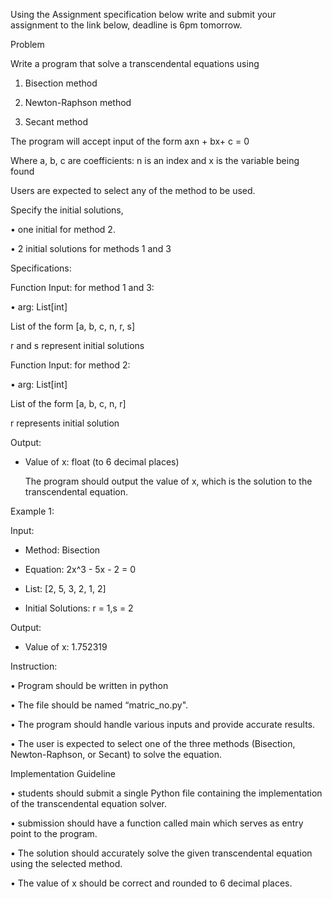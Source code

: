 Using the Assignment specification below write and submit your assignment to the link below, deadline is 6pm tomorrow.

Problem

 

Write a program that solve a transcendental equations using

1. Bisection method

2. Newton-Raphson method

3. Secant method

 

The program will accept input of the form axn + bx+ c = 0

Where a, b, c are coefficients: n is an index and x is the variable being found

 

Users are expected to select any of the method to be used.

Specify the initial solutions,

• one initial for method 2.

• 2 initial solutions for methods 1 and 3

 

Specifications:

 

Function Input: for method 1 and 3:

• arg: List[int]

 List of the form [a, b, c, n, r, s]

 r and s represent initial solutions

 

Function Input: for method 2:

• arg: List[int]

 List of the form [a, b, c, n, r]

 r represents initial solution

 

Output:

- Value of x: float (to 6 decimal places)

  The program should output the value of x, which is the solution to the transcendental equation. 


Example 1:

   Input:

   - Method: Bisection

   - Equation: 2x^3 - 5x - 2 = 0

   - List: [2, 5, 3, 2, 1, 2]

   - Initial Solutions: r = 1,s = 2

 

 

   Output:

   - Value of x: 1.752319

 

Instruction:

• Program should be written in python

• The file should be named “matric_no.py".

• The program should handle various inputs and provide accurate results.

• The user is expected to select one of the three methods (Bisection, Newton-Raphson, or Secant) to solve the equation.
 

 

Implementation Guideline

• students should submit a single Python file containing the implementation of the transcendental equation solver.

• submission should have a function called main which serves as entry point to the program.

• The solution should accurately solve the given transcendental equation using the selected method.

• The value of x should be correct and rounded to 6 decimal places.

 
